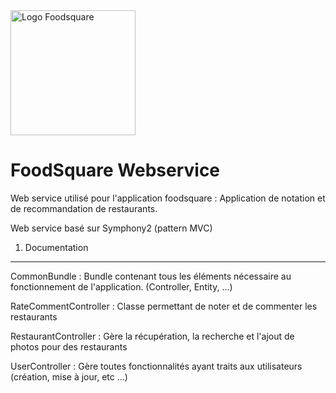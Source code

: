 
<img src="https://s-media-cache-ak0.pinimg.com/originals/c2/e1/54/c2e154c9bad81674be411bc67d3bf081.jpg" alt="Logo Foodsquare" style="width: 200px;"/>

FoodSquare Webservice
========================

Web service utilisé pour l'application foodsquare : Application de notation et 
de recommandation de restaurants.

Web service basé sur Symphony2 (pattern MVC)
1) Documentation
-----------------

CommonBundle : Bundle contenant tous les éléments nécessaire au fonctionnement 
de l'application. (Controller, Entity, ...)

RateCommentController :  Classe permettant de noter et de commenter les 
restaurants

RestaurantController : Gère la récupération, la recherche et l'ajout de photos
pour des restaurants

UserController : Gère toutes fonctionnalités ayant traits aux utilisateurs 
(création, mise à jour, etc ...)
